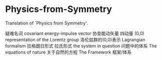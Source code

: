 # Physics-from-Symmetry
Translation of `Physics from Symmetry'.

疑难名词
    covariant energy-impulse vector 协变能动矢量  四动量
    (0,0) representation of  the Lorentz group    洛伦兹群的(0,0)表示
    Lagrangian formalism    拉格朗日形式  拉氏形式
    the system in question  问题中的体系
    The equations of nature 关于自然的方程
    The Framework   框架/体系